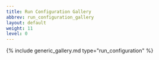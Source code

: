 ```yaml
---
title: Run Configuration Gallery
abbrev: run_configuration_gallery
layout: default
weight: 11
level: 0
---
```

{% include generic_gallery.md type="run_configuration" %}
